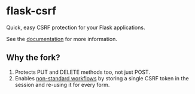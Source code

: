 flask-csrf
==========

Quick, easy CSRF protection for your Flask applications.

See the [documentation](http://sjl.bitbucket.org/flask-csrf/) for more information.

## Why the fork?

1. Protects PUT and DELETE methods too, not just POST.
2. Enables [non-standard workflows](https://bitbucket.org/sjl/flask-csrf/issue/4/too-strict-limiting-workflow-assumptions) by storing a single CSRF token in the session and re-using it for every form.

